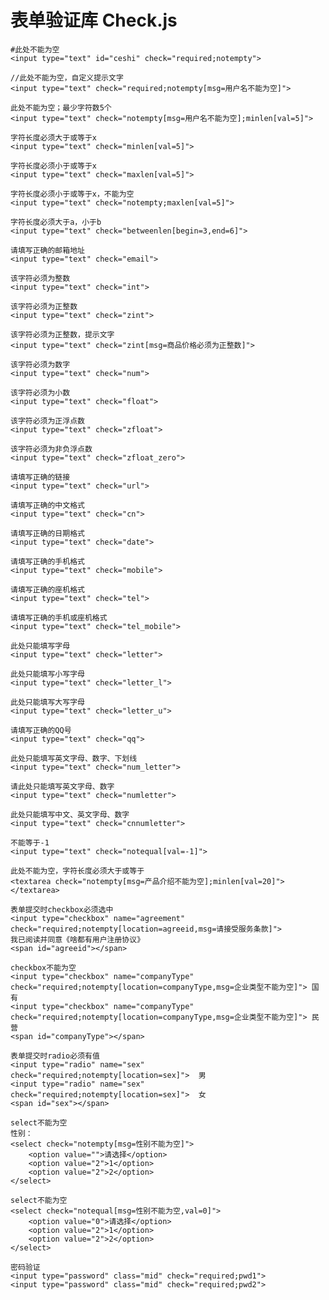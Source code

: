 表单验证库 Check.js
========

    #此处不能为空
    <input type="text" id="ceshi" check="required;notempty">
    
    //此处不能为空，自定义提示文字	
    <input type="text" check="required;notempty[msg=用户名不能为空]">
    
    此处不能为空；最少字符数5个	
    <input type="text" check="notempty[msg=用户名不能为空];minlen[val=5]">

    字符长度必须大于或等于x	
    <input type="text" check="minlen[val=5]">

    字符长度必须小于或等于x	
    <input type="text" check="maxlen[val=5]">

    字符长度必须小于或等于x，不能为空	
    <input type="text" check="notempty;maxlen[val=5]">

    字符长度必须大于a，小于b	
    <input type="text" check="betweenlen[begin=3,end=6]">

    请填写正确的邮箱地址	
    <input type="text" check="email">

    该字符必须为整数	
    <input type="text" check="int">

    该字符必须为正整数	
    <input type="text" check="zint">
    
    该字符必须为正整数，提示文字	
    <input type="text" check="zint[msg=商品价格必须为正整数]">
    
    该字符必须为数字	
    <input type="text" check="num">
    
    该字符必须为小数	
    <input type="text" check="float">
    
    该字符必须为正浮点数	
    <input type="text" check="zfloat">
    
    该字符必须为非负浮点数	
    <input type="text" check="zfloat_zero">
    
    请填写正确的链接	
    <input type="text" check="url">
    
    请填写正确的中文格式	
    <input type="text" check="cn">
    
    请填写正确的日期格式	
    <input type="text" check="date">
    
    请填写正确的手机格式	
    <input type="text" check="mobile">
    
    请填写正确的座机格式	
    <input type="text" check="tel">
    
    请填写正确的手机或座机格式	
    <input type="text" check="tel_mobile">
    
    此处只能填写字母	
    <input type="text" check="letter">
    
    此处只能填写小写字母	
    <input type="text" check="letter_l">
    
    此处只能填写大写字母	
    <input type="text" check="letter_u">
    
    请填写正确的QQ号	
    <input type="text" check="qq">
    
    此处只能填写英文字母、数字、下划线	
    <input type="text" check="num_letter">
    
    请此处只能填写英文字母、数字	
    <input type="text" check="numletter">
    
    此处只能填写中文、英文字母、数字	
    <input type="text" check="cnnumletter">
    
    不能等于-1	
    <input type="text" check="notequal[val=-1]">
    
    此处不能为空，字符长度必须大于或等于	
    <textarea check="notempty[msg=产品介绍不能为空];minlen[val=20]"></textarea>
    
    表单提交时checkbox必须选中	
    <input type="checkbox" name="agreement" check="required;notempty[location=agreeid,msg=请接受服务条款]">
    我已阅读并同意《啥都有用户注册协议》
    <span id="agreeid"></span>
    
    checkbox不能为空	
    <input type="checkbox" name="companyType" check="required;notempty[location=companyType,msg=企业类型不能为空]"> 国有
    <input type="checkbox" name="companyType" check="required;notempty[location=companyType,msg=企业类型不能为空]"> 民营
    <span id="companyType"></span>
    
    表单提交时radio必须有值	
    <input type="radio" name="sex" check="required;notempty[location=sex]">  男
    <input type="radio" name="sex" check="required;notempty[location=sex]">  女
    <span id="sex"></span>
    
    select不能为空	
    性别：
    <select check="notempty[msg=性别不能为空]">
        <option value="">请选择</option>
        <option value="2">1</option>
        <option value="2">2</option>
    </select>
    
    select不能为空	
    <select check="notequal[msg=性别不能为空,val=0]">
        <option value="0">请选择</option>
        <option value="2">1</option>
        <option value="2">2</option>
    </select>
    
    密码验证	
    <input type="password" class="mid" check="required;pwd1">
    <input type="password" class="mid" check="required;pwd2">
